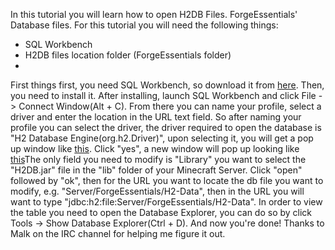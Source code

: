 In this tutorial you will learn how to open H2DB Files. ForgeEssentials' Database files.
For this tutorial you will need the following things:
* SQL Workbench
* H2DB files location folder (ForgeEssentials folder)
* 
First things first, you need SQL Workbench, so download it from [here](http://bit.ly/9PML5I). Then, you need to install it.
After installing, launch SQL Workbench and click File -> Connect Window(Alt + C). From there you can name your profile, select a driver and enter the location in the URL text field.
So after naming your profile you can select the driver, the driver required to open the database is "H2 Database Engine(org.h2.Driver)", upon selecting it, you will get a pop up window like [this](http://prntscr.com/ozyv8). Click "yes", a new window will pop up looking like [this](http://prntscr.com/p07w4)The only field you need to modify is "Library" you want to select the "H2DB.jar" file in the "lib" folder of your Minecraft Server. Click "open" followed by "ok", then for the URL you want to locate the db file you want to modify, e.g. "Server/ForgeEssentials/H2-Data", then in the URL you will want to type "jdbc:h2:file:Server/ForgeEssentials/H2-Data". In order to view the table you need to open the Database Explorer, you can do so by click Tools -> Show Database Explorer(Ctrl + D). And now you're done!
Thanks to Malk on the IRC channel for helping me figure it out.